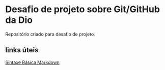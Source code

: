 # Desafio de projeto sobre Git/GitHub da Dio
Repositório criado para desafio de projeto.

## links úteis
[Sintaxe Básica Markdown](https://www.markdownguide.org/)

